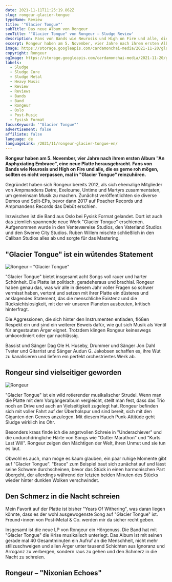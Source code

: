 ```yaml
---
date: 2021-11-11T11:25:19.862Z
slug: rongeur-glacier-tongue
typeName: Review
title: '"Glacier Tongue"'
subTitle: Das neue Album von Rongeur
seoTitle: '"Glacier Tongue" von Rongeur – Sludge Review'
description: Fans von Bands wie Neurosis und High on Fire und alle, die es gerne roh mögen, sollten das neue Rongeur Album "Glacier Tongue" auf keinen Fall verpassen.
excerpt: Rongeur haben am 5. November, vier Jahre nach ihrem ersten Album "An Asphyxiating Embrace", eine neue Platte herausgebracht. Fans von Bands wie Neurosis und High on Fire und alle, die es gerne roh mögen, sollten es nicht verpassen, mal in "Glacier Tongue" reinzuhören.
image: https://storage.googleapis.com/cardamonchai-media/2021-11-20/glacier-tongue-1-jpg-imagine-080808_000000_1024_768/640.webp
copyright: Rongeur
ogImage: https://storage.googleapis.com/cardamonchai-media/2021-11-20/glacier-tongue-fb-png-imagine-080808_5c6d75_1200_628/640.webp
labels:
  - Sludge
  - Sludge Core
  - Sludge Metal
  - Heavy Music
  - Review
  - Reviews
  - Bands
  - Band
  - Rongeur
  - Oslo
  - Post-Music
  - Fysisk Format
focusKeyword: '"Glacier Tongue"'
advertisement: false
affiliate: false
language: de
languageLink: /2021/11/rongeur-glacier-tongue-en/
---
```


**Rongeur haben am 5. November, vier Jahre nach ihrem ersten Album "An Asphyxiating Embrace", eine neue Platte herausgebracht. Fans von Bands wie Neurosis und High on Fire und alle, die es gerne roh mögen, sollten es nicht verpassen, mal in "Glacier Tongue" reinzuhören.**

Gegründet haben sich Rongeur bereits 2012, als sich ehemalige Mitglieder von Ampmandens Døtre, Exeloume, Untime und Martyrs zusammentaten, um gemeinsam Musik zu machen. Zunächst veröffentlichten sie diverse Demos und Split-EPs, bevor dann 2017 auf Poacher Records und Ampmandens Records das Debüt erschien.

Inzwischen ist die Band aus Oslo bei Fysisk Format gelandet. Dort ist auch das ziemlich spannende neue Werk "Glacier Tongue" erschienen. Aufgenommen wurde in den Venteværelse Studios, den Vaterland Studios und den Swerve City Studios. Ruben Willem mischte schließlich in den Caliban Studios alles ab und sorgte für das Mastering.

## "Glacier Tongue" ist ein wütendes Statement

![Rongeur – "Glacier Tongue"](https://storage.googleapis.com/cardamonchai-media/2021-11-20/823618-jpeg-imagine-081828_537584_425_425/640.webp 'Rongeur – "Glacier Tongue"')

"Glacier Tongue" bietet insgesamt acht Songs voll rauer und harter Schönheit. Die Platte ist politisch, geradeheraus und brachial. Rongeur haben genau das, was wir alle in diesem Jahr voller Fragen so schwer vermisst haben, vertont und setzen mit ihrer Platte ein düsteres und anklagendes Statement, das die menschliche Existenz und die Rücksichtslosigkeit, mit der wir unseren Planeten ausbeuten, kritisch hinterfragt.

Die Aggressionen, die sich hinter den Instrumenten entladen, flößen Respekt ein und sind ein weiterer Beweis dafür, wie gut sich Musik als Ventil für angestauten Ärger eignet. Trotzdem klingen Rongeur keineswegs umkoordiniert oder gar nachlässig.

Bassist und Sänger Dag Ole H. Huseby, Drummer und Sänger Jon Dahl Tveter und Gitarrist und Sänger Audun G. Jakobsen schaffen es, ihre Wut zu kanalisieren und liefern ein perfekt orchestriertes Werk ab.

## Rongeur sind vielseitiger geworden

![Rongeur](https://storage.googleapis.com/cardamonchai-media/2021-11-20/glacier-tongue-2-jpg-imagine-080808_000000_768_1024/640.webp 'Rongeur')

"Glacier Tongue" ist ein wild rotierender musikalischer Strudel. Wenn man die Platte mit dem Vorgängeralbum vergleicht, stellt man fest, dass das Trio noch an Drive und auch an Vielseitigkeit zugelegt hat. Rongeur befinden sich mit voller Fahrt auf der Überholspur und sind bereit, sich mit den Giganten den Genres anzulegen. Mit diesem Hauch Punk-Attitüde geht Sludge wirklich ins Ohr.

Besonders krass finde ich die angstvollen Schreie in "Underachiever" und die undurchdringliche Härte von Songs wie "Gutter Marathon" und "Kurts Last Will". Rongeur zeigen den Mächtigen der Welt, ihren Unmut und sie tun es laut.

Obwohl es auch, man möge es kaum glauben, ein paar ruhige Momente gibt auf "Glacier Tongue". "Brace" zum Beispiel baut sich zunächst auf und lässt seine Schwere durchscheinen, bevor das Stück in einen harmonischen Part übergeht, der allerdings während der letzten beiden Minuten des Stücks wieder hinter dunklen Wolken verschwindet.

## Den Schmerz in die Nacht schreien

Mein Favorit auf der Platte ist bisher "Years Of Withering", was daran liegen könnte, dass es der wohl ausgewogenste Song auf "Glacier Tongue" ist. Freund⋆innen von Post-Metal & Co. werden mir da sicher recht geben.

Insgesamt ist die neue LP von Rongeur ein Hörgenuss. Die Band hat mit "Glacier Tongue" die Krise musikalisch unterlegt. Das Album ist mit seinen gerade mal 40 Gesamtminuten ein Aufruf an die Menschheit, nicht mehr stillzuschweigen und allen Ärger unter tausend Schichten aus Ignoranz und Arroganz zu verbergen, sondern raus zu gehen und den Schmerz in die Nacht zu schreien.

## Rongeur – "Nixonian Echoes"

<YouTube id="ZJsXZTy3wE4" />

